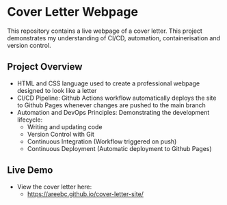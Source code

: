 # Cover Letter Webpage
This repository contains a live webpage of a cover letter. This project demonstrates my understanding of CI/CD, automation, containerisation and version control.

## Project Overview
- HTML and CSS language used to create a professional webpage designed to look like a letter
- CI/CD Pipeline: Github Actions workflow automatically deploys the site to Github Pages whenever changes are pushed to the main branch
- Automation and DevOps Principles: Demonstrating the development lifecycle:
    - Writing and updating code
    - Version Control with Git
    - Continuous Integration (Workflow triggered on push)
    - Continuous Deployment (Automatic deployment to Github Pages)

 ## Live Demo 
 - View the cover letter here:
     - https://areebc.github.io/cover-letter-site/
